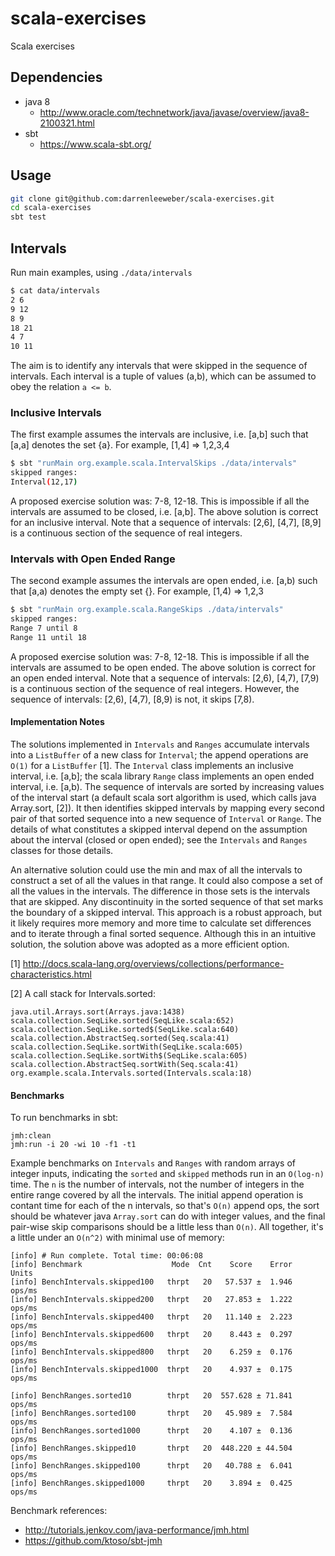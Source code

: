 # scala-exercises

Scala exercises

## Dependencies

- java 8
  - http://www.oracle.com/technetwork/java/javase/overview/java8-2100321.html
- sbt
  - https://www.scala-sbt.org/

## Usage

```bash
git clone git@github.com:darrenleeweber/scala-exercises.git
cd scala-exercises
sbt test
```

## Intervals

Run main examples, using `./data/intervals`
```bash
$ cat data/intervals 
2 6
9 12
8 9
18 21
4 7
10 11
```

The aim is to identify any intervals that were skipped in the
sequence of intervals.  Each interval is a tuple of values (a,b),
which can be assumed to obey the relation `a <= b`.

### Inclusive Intervals

The first example assumes the intervals are inclusive, i.e.
[a,b] such that [a,a] denotes the set {a}.  For example,
[1,4] => 1,2,3,4

```bash
$ sbt "runMain org.example.scala.IntervalSkips ./data/intervals"
skipped ranges:
Interval(12,17)
```

A proposed exercise solution was: 7-8, 12-18.  This is impossible if
all the intervals are assumed to be closed, i.e. [a,b].  The above
solution is correct for an inclusive interval. Note that a sequence
of intervals: [2,6], [4,7], [8,9] is a continuous section of the
sequence of real integers.

### Intervals with Open Ended Range

The second example assumes the intervals are open ended, i.e.
[a,b) such that [a,a) denotes the empty set {}.  For example,
[1,4) => 1,2,3

```bash
$ sbt "runMain org.example.scala.RangeSkips ./data/intervals"
skipped ranges:
Range 7 until 8
Range 11 until 18
```

A proposed exercise solution was: 7-8, 12-18.  This is impossible if
all the intervals are assumed to be open ended.  The above
solution is correct for an open ended interval. Note that a sequence
of intervals: [2,6), [4,7), [7,9) is a continuous section of the
sequence of real integers.  However, the sequence of intervals:
[2,6), [4,7), [8,9) is not, it skips [7,8).

#### Implementation Notes

The solutions implemented in `Intervals` and `Ranges` accumulate
intervals into a `ListBuffer` of a new class for `Interval`; the
append operations are `O(1)` for a `ListBuffer` [1].  The `Interval`
class implements an inclusive interval, i.e. [a,b]; the scala library
`Range` class implements an open ended interval, i.e. [a,b).  The sequence
of intervals are sorted by increasing values of the interval start (a
default scala sort algorithm is used, which calls java Array.sort, [2]).
It then identifies skipped intervals by mapping every second pair of that sorted
sequence into a new sequence of `Interval` or `Range`.  The details of what
constitutes a skipped interval depend on the assumption about
the interval (closed or open ended); see the `Intervals` and `Ranges`
classes for those details.

An alternative solution could use the min and max of all the intervals to
construct a set of all the values in that range.  It could also compose
a set of all the values in the intervals.  The difference in those sets
is the intervals that are skipped.  Any discontinuity in the sorted sequence
of that set marks the boundary of a skipped interval.  This approach is a
robust approach, but it likely requires more memory and more time to calculate
set differences and to iterate through a final sorted sequence.  Although this
in an intuitive solution, the solution above was adopted as a more efficient
option.

[1] http://docs.scala-lang.org/overviews/collections/performance-characteristics.html

[2] A call stack for Intervals.sorted:

```
java.util.Arrays.sort(Arrays.java:1438)
scala.collection.SeqLike.sorted(SeqLike.scala:652)
scala.collection.SeqLike.sorted$(SeqLike.scala:640)
scala.collection.AbstractSeq.sorted(Seq.scala:41)
scala.collection.SeqLike.sortWith(SeqLike.scala:605)
scala.collection.SeqLike.sortWith$(SeqLike.scala:605)
scala.collection.AbstractSeq.sortWith(Seq.scala:41)
org.example.scala.Intervals.sorted(Intervals.scala:18)
```

#### Benchmarks

To run benchmarks in sbt:

```
jmh:clean
jmh:run -i 20 -wi 10 -f1 -t1
```

Example benchmarks on `Intervals` and `Ranges` with random arrays of integer inputs, indicating
the `sorted` and `skipped` methods run in an `O(log-n)` time.  The `n` is the
number of intervals, not the number of integers in the entire range covered by
all the intervals.  The initial append operation is contant time for each of the n intervals, so
that's `O(n)` append ops, the sort should be whatever java `Array.sort` can do with integer values,
and the final pair-wise skip comparisons should be a little less than `O(n)`.  All together, it's
a little under an `O(n^2)` with minimal use of memory:
```
[info] # Run complete. Total time: 00:06:08
[info] Benchmark                    Mode  Cnt    Score    Error   Units
[info] BenchIntervals.skipped100   thrpt   20   57.537 ±  1.946  ops/ms
[info] BenchIntervals.skipped200   thrpt   20   27.853 ±  1.222  ops/ms
[info] BenchIntervals.skipped400   thrpt   20   11.140 ±  2.223  ops/ms
[info] BenchIntervals.skipped600   thrpt   20    8.443 ±  0.297  ops/ms
[info] BenchIntervals.skipped800   thrpt   20    6.259 ±  0.176  ops/ms
[info] BenchIntervals.skipped1000  thrpt   20    4.937 ±  0.175  ops/ms

[info] BenchRanges.sorted10        thrpt   20  557.628 ± 71.841  ops/ms
[info] BenchRanges.sorted100       thrpt   20   45.989 ±  7.584  ops/ms
[info] BenchRanges.sorted1000      thrpt   20    4.107 ±  0.136  ops/ms
[info] BenchRanges.skipped10       thrpt   20  448.220 ± 44.504  ops/ms
[info] BenchRanges.skipped100      thrpt   20   40.788 ±  6.041  ops/ms
[info] BenchRanges.skipped1000     thrpt   20    3.894 ±  0.425  ops/ms
```

Benchmark references:
- http://tutorials.jenkov.com/java-performance/jmh.html
- https://github.com/ktoso/sbt-jmh
